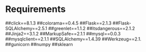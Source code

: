# Requirements
##click==8.1.3
##colorama==0.4.5
##Flask==2.1.3
##Flask-SQLAlchemy==2.5.1
##greenlet==1.1.2
##itsdangerous==2.1.2
##Jinja2==3.1.2
##MarkupSafe==2.1.1
##mysql==0.0.3
##mysqlclient==2.1.1
##SQLAlchemy==1.4.39
##Werkzeug==2.1.
##gunicorn
##numpy
##sklearn
